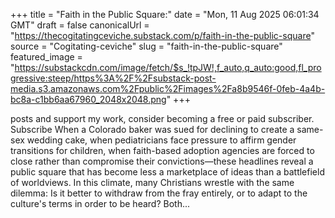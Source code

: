 +++
title = "Faith in the Public Square:"
date = "Mon, 11 Aug 2025 06:01:34 GMT"
draft = false
canonicalUrl = "https://thecogitatingceviche.substack.com/p/faith-in-the-public-square"
source = "Cogitating-ceviche"
slug = "faith-in-the-public-square"
featured_image = "https://substackcdn.com/image/fetch/$s_!tpJW!,f_auto,q_auto:good,fl_progressive:steep/https%3A%2F%2Fsubstack-post-media.s3.amazonaws.com%2Fpublic%2Fimages%2Fa8b9546f-0feb-4a4b-bc8a-c1bb6aa67960_2048x2048.png"
+++

posts and support my work, consider becoming a free or paid subscriber. Subscribe When a Colorado baker was sued for declining to create a same-sex wedding cake, when pediatricians face pressure to affirm gender transitions for children, when faith-based adoption agencies are forced to close rather than compromise their convictions—these headlines reveal a public square that has become less a marketplace of ideas than a battlefield of worldviews. In this climate, many Christians wrestle with the same dilemma: Is it better to withdraw from the fray entirely, or to adapt to the culture's terms in order to be heard? Both...
